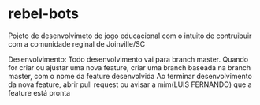 # rebel-bots
Pojeto de desenvolvimeto de jogo educacional com o intuito de contruibuir com a comunidade reginal de Joinville/SC

Desenvolvimento: 
  Todo desenvolvimento vai para branch master.
  Quando for criar ou ajustar uma nova feature, criar uma branch baseada na branch master, com o nome da feature desenvolvida
  Ao terminar desenvolvimento da nova feature, abrir pull request ou avisar a mim(LUIS FERNANDO) que a feature está pronta
  
